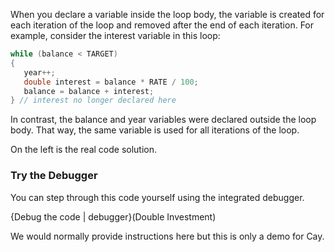 When you declare a variable inside the loop body, the variable is created for each iteration of the loop and removed after the end of each iteration. For example, consider the interest variable in this loop:

```java
while (balance < TARGET)
{
   year++;
   double interest = balance * RATE / 100;  
   balance = balance + interest;
} // interest no longer declared here
```

In contrast, the balance and year variables were declared outside the loop body. That way, the same variable is used for all iterations of the loop.

On the left is the real code solution. 

### Try the Debugger
You can step through this code yourself using the integrated debugger. 

{Debug the code | debugger}(Double Investment)

We would normally provide instructions here but this is only a demo for Cay.